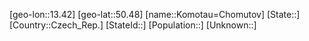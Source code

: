 ﻿---
location: [50.48,13.42]
mapzoom: [7,12] 
mapmarker: city 
type: City
tags:
- geo/City


SpocWebEntityId: 31553
isDeleted: false
confidential: public

---
[geo-lon::13.42]
[geo-lat::50.48]
[name::Komotau=Chomutov]
[State::]
[Country::Czech_Rep.]
[StateId::]
[Population::]
[Unknown::]

